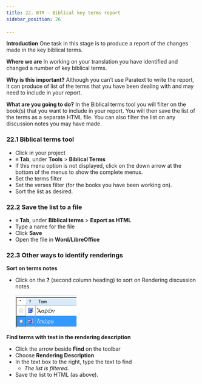 ```yaml
---
title: 22. BTR – Biblical key terms report
sidebar_position: 26

---
```






**Introduction**
One task in this stage is to produce a report of the changes made in the key biblical terms.


**Where we are**
In working on your translation you have identified and changed a number of key biblical terms.


**Why is this important?**
Although you can’t use Paratext to write the report, it can produce of list of the terms that you have been dealing with and may need to include in your report.


**What are you going to do?**
In the Biblical terms tool you will filter on the book(s) that you want to include in your report. You will then save the list of the terms as a separate HTML file. You can also filter the list on any discussion notes you may have made.


### 22.1 Biblical terms tool

- Click in your project
- **≡ Tab**, under **Tools** > **Biblical Terms**
- If this menu option is not displayed, click on the down arrow at the bottom of the menus to show the complete menus.
- Set the terms filter
- Set the verses filter (for the books you have been working on).
- Sort the list as desired.

### 22.2 Save the list to a file

- **≡ Tab**, under **Biblical terms** > **Export as HTML**
- Type a name for the file
- Click **Save**
- Open the file in **Word/LibreOffice**

### 22.3 Other ways to identify renderings


**Sort on terms notes**

- Click on the **?** (second column heading) to sort on Rendering discussion notes.

	![](./1664250794.png)


**Find terms with text in the rendering description**

- Click the arrow beside **Find** on the toolbar
- Choose **Rendering Description**
- In the text box to the right, type the text to find
	- _The list is filtered._
- Save the list to HTML (as above).
